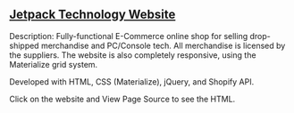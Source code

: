 ## [Jetpack Technology Website](https://jetpacktechnology.com/)
Description: Fully-functional E-Commerce online shop for selling drop-shipped merchandise and PC/Console tech. All merchandise is licensed by the suppliers. The website is also completely responsive, using the Materialize grid system.

Developed with HTML, CSS (Materialize), jQuery, and Shopify API.

Click on the website and View Page Source to see the HTML.
